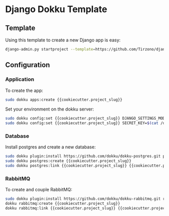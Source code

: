 # Django Dokku Template

## Template

Using this template to create a new Django app is easy:

```bash
django-admin.py startproject --template=https://github.com/Tirzono/django-dokku-template/archive/master.zip -e py,md,example,json,sh -n Procfile {{cookiecutter.project_slug}} .
```

## Configuration

### Application

To create the app:

```bash
sudo dokku apps:create {{cookiecutter.project_slug}}
```

Set your environment on the dokku server:

```bash
sudo dokku config:set {{cookiecutter.project_slug}} DJANGO_SETTINGS_MODULE={{cookiecutter.project_slug}}.settings.production
sudo dokku config:set {{cookiecutter.project_slug}} SECRET_KEY=$(cat /dev/urandom | tr -dc 'a-zA-Z0-9' | fold -w 32 | head -n 1)
```

### Database

Install postgres and create a new database:

```bash
sudo dokku plugin:install https://github.com/dokku/dokku-postgres.git postgres
sudo dokku postgres:create {{cookiecutter.project_slug}}
sudo dokku postgres:link {{cookiecutter.project_slug}} {{cookiecutter.project_slug}}
```

### RabbitMQ

To create and couple RabbitMQ:

```bash
sudo dokku plugin:install https://github.com/dokku/dokku-rabbitmq.git rabbitmq
dokku rabbitmq:create {{cookiecutter.project_slug}}
dokku rabbitmq:link {{cookiecutter.project_slug}} {{cookiecutter.project_slug}}
```
